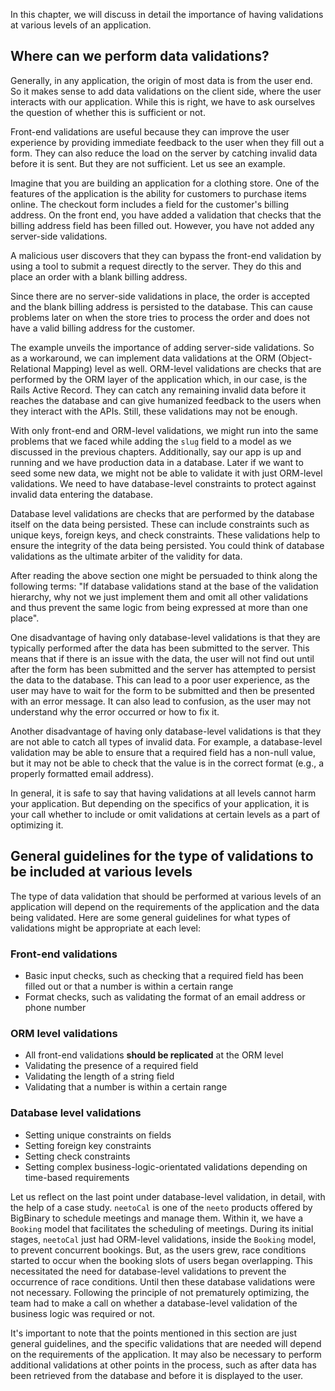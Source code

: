 In this chapter, we will discuss in detail the importance of having validations
at various levels of an application.

## Where can we perform data validations?

Generally, in any application, the origin of most data is from the user end. So
it makes sense to add data validations on the client side, where the user
interacts with our application. While this is right, we have to ask ourselves
the question of whether this is sufficient or not.

Front-end validations are useful because they can improve the user experience by
providing immediate feedback to the user when they fill out a form. They can
also reduce the load on the server by catching invalid data before it is sent.
But they are not sufficient. Let us see an example.

Imagine that you are building an application for a clothing store. One of the
features of the application is the ability for customers to purchase items
online. The checkout form includes a field for the customer's billing address.
On the front end, you have added a validation that checks that the billing
address field has been filled out. However, you have not added any server-side
validations.

A malicious user discovers that they can bypass the front-end validation by
using a tool to submit a request directly to the server. They do this and place
an order with a blank billing address.

Since there are no server-side validations in place, the order is accepted and
the blank billing address is persisted to the database. This can cause problems
later on when the store tries to process the order and does not have a valid
billing address for the customer.

The example unveils the importance of adding server-side validations. So as a
workaround, we can implement data validations at the ORM (Object-Relational
Mapping) level as well. ORM-level validations are checks that are performed by
the ORM layer of the application which, in our case, is the Rails Active Record.
They can catch any remaining invalid data before it reaches the database and can
give humanized feedback to the users when they interact with the APIs. Still,
these validations may not be enough.

With only front-end and ORM-level validations, we might run into the same
problems that we faced while adding the `slug` field to a model as we discussed
in the previous chapters. Additionally, say our app is up and running and we
have production data in a database. Later if we want to seed some new data, we
might not be able to validate it with just ORM-level validations. We need to
have database-level constraints to protect against invalid data entering the
database.

Database level validations are checks that are performed by the database itself
on the data being persisted. These can include constraints such as unique keys,
foreign keys, and check constraints. These validations help to ensure the
integrity of the data being persisted. You could think of database validations
as the ultimate arbiter of the validity for data.

After reading the above section one might be persuaded to think along the
following terms: "If database validations stand at the base of the validation
hierarchy, why not we just implement them and omit all other validations and
thus prevent the same logic from being expressed at more than one place".

One disadvantage of having only database-level validations is that they are
typically performed after the data has been submitted to the server. This means
that if there is an issue with the data, the user will not find out until after
the form has been submitted and the server has attempted to persist the data to
the database. This can lead to a poor user experience, as the user may have to
wait for the form to be submitted and then be presented with an error message.
It can also lead to confusion, as the user may not understand why the error
occurred or how to fix it.

Another disadvantage of having only database-level validations is that they are
not able to catch all types of invalid data. For example, a database-level
validation may be able to ensure that a required field has a non-null value, but
it may not be able to check that the value is in the correct format (e.g., a
properly formatted email address).

In general, it is safe to say that having validations at all levels cannot harm
your application. But depending on the specifics of your application, it is your
call whether to include or omit validations at certain levels as a part of
optimizing it.

## General guidelines for the type of validations to be included at various levels

The type of data validation that should be performed at various levels of an
application will depend on the requirements of the application and the data
being validated. Here are some general guidelines for what types of validations
might be appropriate at each level:

### Front-end validations

- Basic input checks, such as checking that a required field has been filled out
  or that a number is within a certain range
- Format checks, such as validating the format of an email address or phone
  number

### ORM level validations

- All front-end validations **should be replicated** at the ORM level
- Validating the presence of a required field
- Validating the length of a string field
- Validating that a number is within a certain range

### Database level validations

- Setting unique constraints on fields
- Setting foreign key constraints
- Setting check constraints
- Setting complex business-logic-orientated validations depending on time-based
  requirements

Let us reflect on the last point under database-level validation, in detail,
with the help of a case study. `neetoCal` is one of the `neeto` products offered
by BigBinary to schedule meetings and manage them. Within it, we have a
`Booking` model that facilitates the scheduling of meetings. During its initial
stages, `neetoCal` just had ORM-level validations, inside the `Booking` model,
to prevent concurrent bookings. But, as the users grew, race conditions started
to occur when the booking slots of users began overlapping. This necessitated
the need for database-level validations to prevent the occurrence of race
conditions. Until then these database validations were not necessary. Following
the principle of not prematurely optimizing, the team had to make a call on
whether a database-level validation of the business logic was required or not.

It's important to note that the points mentioned in this section are just
general guidelines, and the specific validations that are needed will depend on
the requirements of the application. It may also be necessary to perform
additional validations at other points in the process, such as after data has
been retrieved from the database and before it is displayed to the user.

